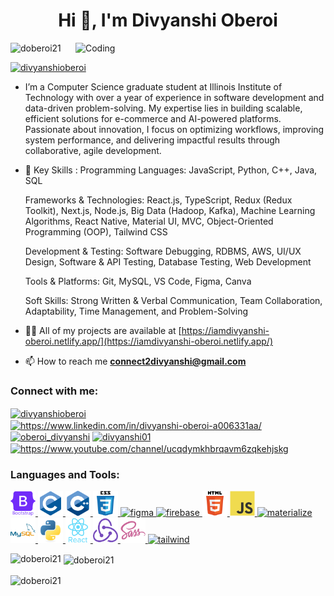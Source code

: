 <h1 align="center">Hi 👋, I'm Divyanshi Oberoi</h1>
<img align="right" alt="Coding" width="400" src="https://cdn.dribbble.com/users/2131993/screenshots/15628402/media/7bb0d27e44d8c2eff47276ae86bfd6a3.png?compress=1&resize=400x300&vertical=top" >
<p align="left"> <img src="https://komarev.com/ghpvc/?username=doberoi21&label=Profile%20views&color=0e75b6&style=flat" alt="doberoi21" /> </p>

<p align="left"> <a href="https://twitter.com/divyanshioberoi" target="blank"><img src="https://img.shields.io/twitter/follow/divyanshioberoi?logo=twitter&style=for-the-badge" alt="divyanshioberoi" /></a> </p>

- I’m a Computer Science graduate student at Illinois Institute of Technology with over a year of experience in software development and data-driven problem-solving. My expertise lies in building scalable, efficient solutions for e-commerce and AI-powered platforms. Passionate about innovation, I focus on optimizing workflows, improving system performance, and delivering impactful results through collaborative, agile development.

- 🔧 Key Skills : 
  Programming Languages: JavaScript, Python, C++, Java, SQL

  Frameworks & Technologies: React.js, TypeScript, Redux (Redux Toolkit), Next.js, Node.js, Big Data (Hadoop, Kafka), Machine Learning Algorithms, React Native, Material UI, MVC, Object-Oriented Programming (OOP), Tailwind CSS

  Development & Testing: Software Debugging, RDBMS, AWS, UI/UX Design, Software & API Testing, Database Testing, Web Development

  Tools & Platforms: Git, MySQL, VS Code, Figma, Canva

  Soft Skills: Strong Written & Verbal Communication, Team Collaboration, Adaptability, Time Management, and Problem-Solving


- 👨‍💻 All of my projects are available at [https://iamdivyanshi-oberoi.netlify.app/](https://iamdivyanshi-oberoi.netlify.app/)

- 📫 How to reach me **connect2divyanshi@gmail.com**

<h3 align="left">Connect with me:</h3>
<p align="left">
<a href="https://twitter.com/divyanshioberoi" target="blank"><img align="center" src="https://raw.githubusercontent.com/rahuldkjain/github-profile-readme-generator/master/src/images/icons/Social/twitter.svg" alt="divyanshioberoi" height="30" width="40" /></a>
<a href="https://linkedin.com/in/https://www.linkedin.com/in/divyanshi-oberoi-a006331aa/" target="blank"><img align="center" src="https://raw.githubusercontent.com/rahuldkjain/github-profile-readme-generator/master/src/images/icons/Social/linked-in-alt.svg" alt="https://www.linkedin.com/in/divyanshi-oberoi-a006331aa/" height="30" width="40" /></a>
<a href="https://instagram.com/oberoi_divyanshi" target="blank"><img align="center" src="https://raw.githubusercontent.com/rahuldkjain/github-profile-readme-generator/master/src/images/icons/Social/instagram.svg" alt="oberoi_divyanshi" height="30" width="40" /></a>
<a href="https://dribbble.com/divyanshi01" target="blank"><img align="center" src="https://raw.githubusercontent.com/rahuldkjain/github-profile-readme-generator/master/src/images/icons/Social/dribbble.svg" alt="divyanshi01" height="30" width="40" /></a>
<a href="https://www.youtube.com/c/https://www.youtube.com/channel/ucqdymkhbrqavm6zqkehjskg" target="blank"><img align="center" src="https://raw.githubusercontent.com/rahuldkjain/github-profile-readme-generator/master/src/images/icons/Social/youtube.svg" alt="https://www.youtube.com/channel/ucqdymkhbrqavm6zqkehjskg" height="30" width="40" /></a>
</p>

<h3 align="left">Languages and Tools:</h3>
<p align="left"> <a href="https://getbootstrap.com" target="_blank" rel="noreferrer"> <img src="https://raw.githubusercontent.com/devicons/devicon/master/icons/bootstrap/bootstrap-plain-wordmark.svg" alt="bootstrap" width="40" height="40"/> </a> <a href="https://www.cprogramming.com/" target="_blank" rel="noreferrer"> <img src="https://raw.githubusercontent.com/devicons/devicon/master/icons/c/c-original.svg" alt="c" width="40" height="40"/> </a> <a href="https://www.w3schools.com/cpp/" target="_blank" rel="noreferrer"> <img src="https://raw.githubusercontent.com/devicons/devicon/master/icons/cplusplus/cplusplus-original.svg" alt="cplusplus" width="40" height="40"/> </a> <a href="https://www.w3schools.com/css/" target="_blank" rel="noreferrer"> <img src="https://raw.githubusercontent.com/devicons/devicon/master/icons/css3/css3-original-wordmark.svg" alt="css3" width="40" height="40"/> </a> <a href="https://www.figma.com/" target="_blank" rel="noreferrer"> <img src="https://www.vectorlogo.zone/logos/figma/figma-icon.svg" alt="figma" width="40" height="40"/> </a> <a href="https://firebase.google.com/" target="_blank" rel="noreferrer"> <img src="https://www.vectorlogo.zone/logos/firebase/firebase-icon.svg" alt="firebase" width="40" height="40"/> </a> <a href="https://www.w3.org/html/" target="_blank" rel="noreferrer"> <img src="https://raw.githubusercontent.com/devicons/devicon/master/icons/html5/html5-original-wordmark.svg" alt="html5" width="40" height="40"/> </a> <a href="https://developer.mozilla.org/en-US/docs/Web/JavaScript" target="_blank" rel="noreferrer"> <img src="https://raw.githubusercontent.com/devicons/devicon/master/icons/javascript/javascript-original.svg" alt="javascript" width="40" height="40"/> </a> <a href="https://materializecss.com/" target="_blank" rel="noreferrer"> <img src="https://raw.githubusercontent.com/prplx/svg-logos/5585531d45d294869c4eaab4d7cf2e9c167710a9/svg/materialize.svg" alt="materialize" width="40" height="40"/> </a> <a href="https://www.mysql.com/" target="_blank" rel="noreferrer"> <img src="https://raw.githubusercontent.com/devicons/devicon/master/icons/mysql/mysql-original-wordmark.svg" alt="mysql" width="40" height="40"/> </a> <a href="https://www.python.org" target="_blank" rel="noreferrer"> <img src="https://raw.githubusercontent.com/devicons/devicon/master/icons/python/python-original.svg" alt="python" width="40" height="40"/> </a> <a href="https://reactjs.org/" target="_blank" rel="noreferrer"> <img src="https://raw.githubusercontent.com/devicons/devicon/master/icons/react/react-original-wordmark.svg" alt="react" width="40" height="40"/> </a> <a href="https://redux.js.org" target="_blank" rel="noreferrer"> <img src="https://raw.githubusercontent.com/devicons/devicon/master/icons/redux/redux-original.svg" alt="redux" width="40" height="40"/> </a> <a href="https://sass-lang.com" target="_blank" rel="noreferrer"> <img src="https://raw.githubusercontent.com/devicons/devicon/master/icons/sass/sass-original.svg" alt="sass" width="40" height="40"/> </a> <a href="https://tailwindcss.com/" target="_blank" rel="noreferrer"> <img src="https://www.vectorlogo.zone/logos/tailwindcss/tailwindcss-icon.svg" alt="tailwind" width="40" height="40"/> </a> </p>

<p><img align="left" src="https://github-readme-stats.vercel.app/api/top-langs?username=doberoi21&show_icons=true&locale=en&layout=compact" alt="doberoi21" /></p>

<p>&nbsp;<img align="center" src="https://github-readme-stats.vercel.app/api?username=doberoi21&show_icons=true&locale=en" alt="doberoi21" /></p>

<p><img align="center" src="https://github-readme-streak-stats.herokuapp.com/?user=doberoi21&" alt="doberoi21" /></p>
